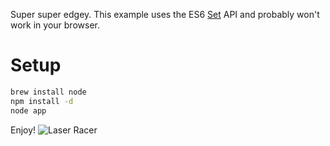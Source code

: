 Super super edgey. This example uses the ES6 [Set](https://developer.mozilla.org/en-US/docs/JavaScript/Reference/Global_Objects/Set) API and probably won't work in your browser.

# Setup

```bash
brew install node
npm install -d
node app
```

Enjoy!
![Laser Racer](https://raw.github.com/nhunzaker/html5-animation/master/laser_racer/screenshot.png)
